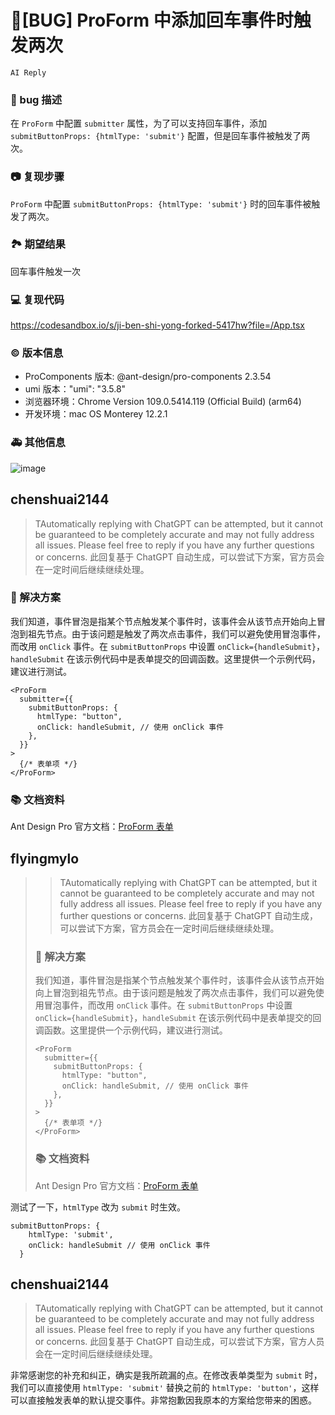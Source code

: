 # 🐛[BUG] ProForm 中添加回车事件时触发两次

`AI Reply`

### 🐛 bug 描述

在 `ProForm` 中配置 `submitter` 属性，为了可以支持回车事件，添加 `submitButtonProps: {htmlType: 'submit'}` 配置，但是回车事件被触发了两次。

### 📷 复现步骤

`ProForm` 中配置 `submitButtonProps: {htmlType: 'submit'}` 时的回车事件被触发了两次。

### 🏞 期望结果

回车事件触发一次

### 💻 复现代码

https://codesandbox.io/s/ji-ben-shi-yong-forked-5417hw?file=/App.tsx

### © 版本信息

- ProComponents 版本: @ant-design/pro-components 2.3.54
- umi 版本："umi": "3.5.8"
- 浏览器环境：Chrome Version 109.0.5414.119 (Official Build) (arm64)
- 开发环境：mac OS Monterey 12.2.1

### 🚑 其他信息

![image](https://user-images.githubusercontent.com/22828986/218429074-11720dad-f266-4f5c-82c1-000afc7f8b6f.png)

## chenshuai2144

> TAutomatically replying with ChatGPT can be attempted, but it cannot be guaranteed to be completely accurate and may not fully address all issues. Please feel free to reply if you have any further questions or concerns.
> 此回复基于 ChatGPT 自动生成，可以尝试下方案，官方员会在一定时间后继续继续处理。

### 🌈 解决方案

我们知道，事件冒泡是指某个节点触发某个事件时，该事件会从该节点开始向上冒泡到祖先节点。由于该问题是触发了两次点击事件，我们可以避免使用冒泡事件，而改用 `onClick` 事件。在 `submitButtonProps` 中设置 `onClick={handleSubmit}`，`handleSubmit` 在该示例代码中是表单提交的回调函数。这里提供一个示例代码，建议进行测试。

```tsx
<ProForm
  submitter={{
    submitButtonProps: {
      htmlType: "button",
      onClick: handleSubmit, // 使用 onClick 事件
    },
  }}
>
  {/* 表单项 */}
</ProForm>
```

### 📚 文档资料

Ant Design Pro 官方文档：[ProForm 表单](https://procomponents.ant.design/components/form#%e7%99%bb%e5%bd%95%e8%a1%a8%e5%8d%95)

## flyingmylo

> > TAutomatically replying with ChatGPT can be attempted, but it cannot be guaranteed to be completely accurate and may not fully address all issues. Please feel free to reply if you have any further questions or concerns.
> > 此回复基于 ChatGPT 自动生成，可以尝试下方案，官方员会在一定时间后继续继续处理。
>
> ### 🌈 解决方案
>
> 我们知道，事件冒泡是指某个节点触发某个事件时，该事件会从该节点开始向上冒泡到祖先节点。由于该问题是触发了两次点击事件，我们可以避免使用冒泡事件，而改用 `onClick` 事件。在 `submitButtonProps` 中设置 `onClick={handleSubmit}`，`handleSubmit` 在该示例代码中是表单提交的回调函数。这里提供一个示例代码，建议进行测试。
>
> ```tsx
> <ProForm
>   submitter={{
>     submitButtonProps: {
>       htmlType: "button",
>       onClick: handleSubmit, // 使用 onClick 事件
>     },
>   }}
> >
>   {/* 表单项 */}
> </ProForm>
> ```
>
> ### 📚 文档资料
>
> Ant Design Pro 官方文档：[ProForm 表单](https://procomponents.ant.design/components/form#%e7%99%bb%e5%bd%95%e8%a1%a8%e5%8d%95)

测试了一下，`htmlType` 改为 `submit` 时生效。

```
submitButtonProps: {
    htmlType: 'submit',
    onClick: handleSubmit // 使用 onClick 事件
  }
```

## chenshuai2144

> TAutomatically replying with ChatGPT can be attempted, but it cannot be guaranteed to be completely accurate and may not fully address all issues. Please feel free to reply if you have any further questions or concerns.
> 此回复基于 ChatGPT 自动生成，可以尝试下方案，官方人员会在一定时间后继续继续处理。

非常感谢您的补充和纠正，确实是我所疏漏的点。在修改表单类型为 `submit` 时，我们可以直接使用 `htmlType: 'submit'` 替换之前的 `htmlType: 'button'`，这样可以直接触发表单的默认提交事件。非常抱歉因我原本的方案给您带来的困惑。
